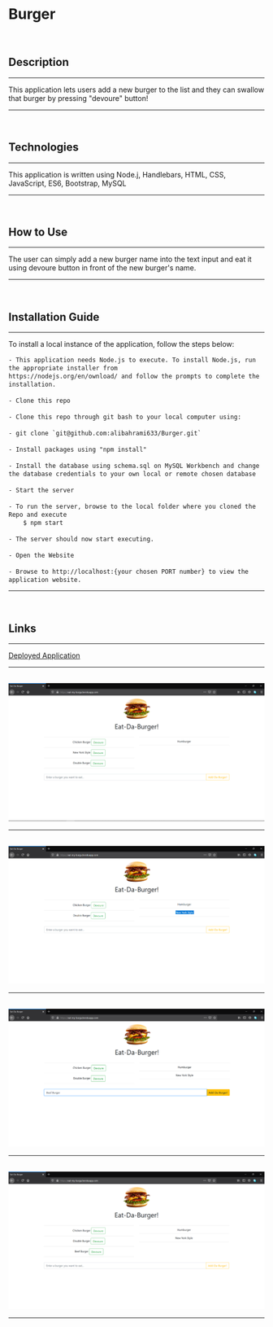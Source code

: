 # Burger

<br>


## Description
<hr/>
    <p>
        This application lets users add a new burger to the list and they can swallow that burger by pressing "devoure" button!      
    </p>
<hr/>
<br>


## Technologies
<hr/>
    <p>
        This application is written using Node.j, Handlebars, HTML, CSS, JavaScript, ES6, Bootstrap, MySQL
    </p>
<hr/>
<br>


## How to Use
<hr/>
    <p>
        The user can simply add a new burger name into the text input and eat it using devoure button in front of the new burger's name.
    </p>
<hr/>
<br>


## Installation Guide
<hr/>
    To install a local instance of the application, follow the steps below:

    - This application needs Node.js to execute. To install Node.js, run the appropriate installer from
    https://nodejs.org/en/ownload/ and follow the prompts to complete the installation.

    - Clone this repo

    - Clone this repo through git bash to your local computer using:

    - git clone `git@github.com:alibahrami633/Burger.git`

    - Install packages using "npm install"

    - Install the database using schema.sql on MySQL Workbench and change the database credentials to your own local or remote chosen database

    - Start the server

    - To run the server, browse to the local folder where you cloned the Repo and execute
        $ npm start

    - The server should now start executing.

    - Open the Website

    - Browse to http://localhost:{your chosen PORT number} to view the application website.
<hr/>
<br>


## Links

<hr/>
    <p>
        <a href="https://eat-my-burga.herokuapp.com/" target="_blank">Deployed Application </a>
    </p>
<hr/>
<br>


<img src="https://github.com/alibahrami633/Burger/blob/master/public/assets/img/01.png" alt="deployed application image" />

<hr />
<br>

<img src="https://github.com/alibahrami633/Burger/blob/master/public/assets/img/02.png" alt="deployed application image" />

<hr />
<br>

<img src="https://github.com/alibahrami633/Burger/blob/master/public/assets/img/03.png" alt="deployed application image" />

<hr />
<br>

<img src="https://github.com/alibahrami633/Burger/blob/master/public/assets/img/04.png" alt="deployed application image" />

<hr />

